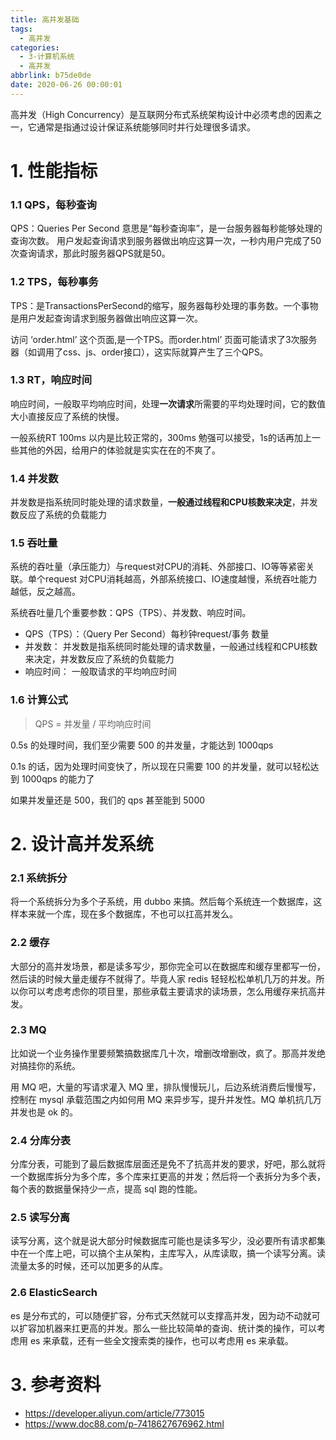 ```yaml
---
title: 高并发基础
tags:
  - 高并发
categories:
  - 3-计算机系统
  - 高并发
abbrlink: b75de0de
date: 2020-06-26 00:00:01
---
```


高并发（High Concurrency）是互联网分布式系统架构设计中必须考虑的因素之一，它通常是指通过设计保证系统能够同时并行处理很多请求。

<!-- more -->

# 1. 性能指标

### 1.1 QPS，每秒查询

QPS：Queries Per Second   意思是“每秒查询率”，是一台服务器每秒能够处理的查询次数。
用户发起查询请求到服务器做出响应这算一次，一秒内用户完成了50次查询请求，那此时服务器QPS就是50。

### 1.2 TPS，每秒事务

TPS：是TransactionsPerSecond的缩写，服务器每秒处理的事务数。一个事物是用户发起查询请求到服务器做出响应这算一次。

访问 ‘order.html’ 这个页面,是一个TPS。而order.html’ 页面可能请求了3次服务器（如调用了css、js、order接口），这实际就算产生了三个QPS。

### 1.3 RT，响应时间

响应时间，一般取平均响应时间，处理**一次请求**所需要的平均处理时间，它的数值大小直接反应了系统的快慢。

一般系统RT 100ms 以内是比较正常的，300ms 勉强可以接受，1s的话再加上一些其他的外因，给用户的体验就是实实在在的不爽了。

### 1.4 并发数

并发数是指系统同时能处理的请求数量，**一般通过线程和CPU核数来决定**，并发数反应了系统的负载能力

### 1.5 吞吐量

系统的吞吐量（承压能力）与request对CPU的消耗、外部接口、IO等等紧密关联。单个request 对CPU消耗越高，外部系统接口、IO速度越慢，系统吞吐能力越低，反之越高。


系统吞吐量几个重要参数：QPS（TPS）、并发数、响应时间。

+ QPS（TPS）：（Query Per Second）每秒钟request/事务 数量
+ 并发数： 并发数是指系统同时能处理的请求数量，一般通过线程和CPU核数来决定，并发数反应了系统的负载能力
+ 响应时间： 一般取请求的平均响应时间

### 1.6 计算公式

> QPS = 并发量 / 平均响应时间

0.5s 的处理时间，我们至少需要 500 的并发量，才能达到 1000qps

0.1s 的话，因为处理时间变快了，所以现在只需要 100 的并发量，就可以轻松达到 1000qps 的能力了

如果并发量还是 500，我们的 qps 甚至能到 5000



# 2. 设计高并发系统

### 2.1 系统拆分

将一个系统拆分为多个子系统，用 dubbo 来搞。然后每个系统连一个数据库，这样本来就一个库，现在多个数据库，不也可以扛高并发么。

### 2.2 缓存

大部分的高并发场景，都是读多写少，那你完全可以在数据库和缓存里都写一份，然后读的时候大量走缓存不就得了。毕竟人家 redis 轻轻松松单机几万的并发。所以你可以考虑考虑你的项目里，那些承载主要请求的读场景，怎么用缓存来抗高并发。

### 2.3 MQ

比如说一个业务操作里要频繁搞数据库几十次，增删改增删改，疯了。那高并发绝对搞挂你的系统。

用 MQ 吧，大量的写请求灌入 MQ 里，排队慢慢玩儿，后边系统消费后慢慢写，控制在 mysql 承载范围之内如何用 MQ 来异步写，提升并发性。MQ 单机抗几万并发也是 ok 的。

### 2.4 分库分表

分库分表，可能到了最后数据库层面还是免不了抗高并发的要求，好吧，那么就将一个数据库拆分为多个库，多个库来扛更高的并发；然后将一个表拆分为多个表，每个表的数据量保持少一点，提高 sql 跑的性能。

### 2.5 读写分离

读写分离，这个就是说大部分时候数据库可能也是读多写少，没必要所有请求都集中在一个库上吧，可以搞个主从架构，主库写入，从库读取，搞一个读写分离。读流量太多的时候，还可以加更多的从库。

### 2.6 ElasticSearch

es 是分布式的，可以随便扩容，分布式天然就可以支撑高并发，因为动不动就可以扩容加机器来扛更高的并发。那么一些比较简单的查询、统计类的操作，可以考虑用 es 来承载，还有一些全文搜索类的操作，也可以考虑用 es 来承载。

# 3. 参考资料

+ https://developer.aliyun.com/article/773015
+ https://www.doc88.com/p-7418627676962.html